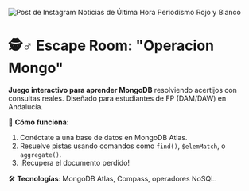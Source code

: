 ![Post de Instagram Noticias de Última Hora Periodismo Rojo y Blanco](https://github.com/user-attachments/assets/69ceed69-2c07-44b6-a1b9-6c27c11e8fff)


# 🕵️♂️ Escape Room: "Operacion Mongo"  
**Juego interactivo para aprender MongoDB** resolviendo acertijos con consultas reales. Diseñado para estudiantes de FP (DAM/DAW) en Andalucía.  

🚀 **Cómo funciona**:  
1. Conéctate a una base de datos en MongoDB Atlas.  
2. Resuelve pistas usando comandos como `find()`, `$elemMatch`, o `aggregate()`.  
3. ¡Recupera el documento perdido!  

🛠️ **Tecnologías**: MongoDB Atlas, Compass, operadores NoSQL.  

